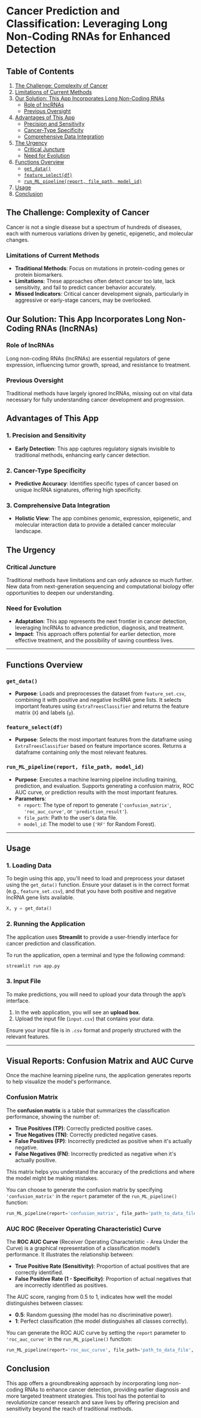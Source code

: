 # Cancer Prediction and Classification: Leveraging Long Non-Coding RNAs for Enhanced Detection

## Table of Contents

1. [The Challenge: Complexity of Cancer](#the-challenge-complexity-of-cancer)
2. [Limitations of Current Methods](#limitations-of-current-methods)
3. [Our Solution: This App Incorporates Long Non-Coding RNAs](#our-solution-this-app-incorporates-long-non-coding-rnas-lncrnas)
    - [Role of lncRNAs](#role-of-lncrnas)
    - [Previous Oversight](#previous-oversight)
4. [Advantages of This App](#advantages-of-this-app)
    - [Precision and Sensitivity](#1-precision-and-sensitivity)
    - [Cancer-Type Specificity](#2-cancer-type-specificity)
    - [Comprehensive Data Integration](#3-comprehensive-data-integration)
5. [The Urgency](#the-urgency)
    - [Critical Juncture](#critical-juncture)
    - [Need for Evolution](#need-for-evolution)
6. [Functions Overview](#functions-overview)
    - [`get_data()`](#get_data)
    - [`feature_select(df)`](#feature_selectdf)
    - [`run_ML_pipeline(report, file_path, model_id)`](#run_ml_pipelinereport-file_path-model_id)
7. [Usage](#usage)
8. [Conclusion](#conclusion)


## The Challenge: Complexity of Cancer

Cancer is not a single disease but a spectrum of hundreds of diseases, each with numerous variations driven by genetic, epigenetic, and molecular changes.

### Limitations of Current Methods

- **Traditional Methods**: Focus on mutations in protein-coding genes or protein biomarkers.
- **Limitations**: These approaches often detect cancer too late, lack sensitivity, and fail to predict cancer behavior accurately.
- **Missed Indicators**: Critical cancer development signals, particularly in aggressive or early-stage cancers, may be overlooked.

## Our Solution: This App Incorporates Long Non-Coding RNAs (lncRNAs)

### Role of lncRNAs

Long non-coding RNAs (lncRNAs) are essential regulators of gene expression, influencing tumor growth, spread, and resistance to treatment.

### Previous Oversight

Traditional methods have largely ignored lncRNAs, missing out on vital data necessary for fully understanding cancer development and progression.

## Advantages of This App

### 1. Precision and Sensitivity
- **Early Detection**: This app captures regulatory signals invisible to traditional methods, enhancing early cancer detection.

### 2. Cancer-Type Specificity
- **Predictive Accuracy**: Identifies specific types of cancer based on unique lncRNA signatures, offering high specificity.

### 3. Comprehensive Data Integration
- **Holistic View**: The app combines genomic, expression, epigenetic, and molecular interaction data to provide a detailed cancer molecular landscape.

## The Urgency

### Critical Juncture
Traditional methods have limitations and can only advance so much further. New data from next-generation sequencing and computational biology offer opportunities to deepen our understanding.

### Need for Evolution
- **Adaptation**: This app represents the next frontier in cancer detection, leveraging lncRNAs to advance prediction, diagnosis, and treatment.
- **Impact**: This approach offers potential for earlier detection, more effective treatment, and the possibility of saving countless lives.

---

## Functions Overview

### `get_data()`
- **Purpose**: Loads and preprocesses the dataset from `feature_set.csv`, combining it with positive and negative lncRNA gene lists. It selects important features using `ExtraTreesClassifier` and returns the feature matrix (`X`) and labels (`y`).

### `feature_select(df)`
- **Purpose**: Selects the most important features from the dataframe using `ExtraTreesClassifier` based on feature importance scores. Returns a dataframe containing only the most relevant features.

### `run_ML_pipeline(report, file_path, model_id)`
- **Purpose**: Executes a machine learning pipeline including training, prediction, and evaluation. Supports generating a confusion matrix, ROC AUC curve, or prediction results with the most important features.
- **Parameters**:
  - `report`: The type of report to generate (`'confusion_matrix'`, `'roc_auc_curve'`, or `'prediction_result'`).
  - `file_path`: Path to the user's data file.
  - `model_id`: The model to use (`'RF'` for Random Forest).

---
## Usage

### 1. Loading Data

To begin using this app, you'll need to load and preprocess your dataset using the `get_data()` function. Ensure your dataset is in the correct format (e.g., `feature_set.csv`), and that you have both positive and negative lncRNA gene lists available.

```python
X, y = get_data()
```

### 2. Running the Application

The application uses **Streamlit** to provide a user-friendly interface for cancer prediction and classification.

To run the application, open a terminal and type the following command:

```bash
streamlit run app.py
```

### 3. Input File

To make predictions, you will need to upload your data through the app’s interface.

1. In the web application, you will see an **upload box**.
2. Upload the input file (`input.csv`) that contains your data.
   
Ensure your input file is in `.csv` format and properly structured with the relevant features.

---

## Visual Reports: Confusion Matrix and AUC Curve

Once the machine learning pipeline runs, the application generates reports to help visualize the model's performance.

### Confusion Matrix

The **confusion matrix** is a table that summarizes the classification performance, showing the number of:
- **True Positives (TP)**: Correctly predicted positive cases.
- **True Negatives (TN)**: Correctly predicted negative cases.
- **False Positives (FP)**: Incorrectly predicted as positive when it's actually negative.
- **False Negatives (FN)**: Incorrectly predicted as negative when it's actually positive.

This matrix helps you understand the accuracy of the predictions and where the model might be making mistakes.

You can choose to generate the confusion matrix by specifying `'confusion_matrix'` in the `report` parameter of the `run_ML_pipeline()` function:

```python
run_ML_pipeline(report='confusion_matrix', file_path='path_to_data_file', model_id='RF')
```
### AUC ROC (Receiver Operating Characteristic) Curve

The **ROC AUC Curve** (Receiver Operating Characteristic - Area Under the Curve) is a graphical representation of a classification model’s performance. It illustrates the relationship between:

- **True Positive Rate (Sensitivity)**: Proportion of actual positives that are correctly identified.
- **False Positive Rate (1 - Specificity)**: Proportion of actual negatives that are incorrectly identified as positives.

The AUC score, ranging from 0.5 to 1, indicates how well the model distinguishes between classes:

- **0.5**: Random guessing (the model has no discriminative power).
- **1**: Perfect classification (the model distinguishes all classes correctly).

You can generate the ROC AUC curve by setting the `report` parameter to `'roc_auc_curve'` in the `run_ML_pipeline()` function:

```python
run_ML_pipeline(report='roc_auc_curve', file_path='path_to_data_file', model_id='RF')
```

## Conclusion

This app offers a groundbreaking approach by incorporating long non-coding RNAs to enhance cancer detection, providing earlier diagnosis and more targeted treatment strategies. This tool has the potential to revolutionize cancer research and save lives by offering precision and sensitivity beyond the reach of traditional methods.
